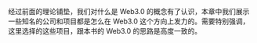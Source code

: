 经过前面的理论铺垫，我们对什么是 Web3.0 的概念有了认识，本章中我们展示一些知名的公司和项目都是怎么在 Web3.0 这个方向上发力的。需要特别强调，这里选择的这些项目，跟本书的 Web3.0 的思路是高度一致的。
